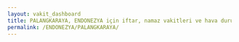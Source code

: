 ```yaml
---
layout: vakit_dashboard
title: PALANGKARAYA, ENDONEZYA için iftar, namaz vakitleri ve hava durumu - ilçe/eyalet seç
permalink: /ENDONEZYA/PALANGKARAYA/
---
```


<script type="text/javascript">
  var GLOBAL_COUNTRY = 'ENDONEZYA';
  var GLOBAL_CITY = 'PALANGKARAYA';
  var GLOBAL_STATE = '';
  var lat = 72;
  var lon = 21;
</script>
